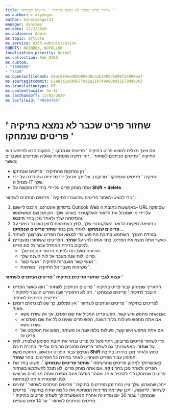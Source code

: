 ```yaml
---
title: שחזור פריט שכבר לא נמצא בתיקיה ' פריטים שנמחקו '
ms.author: v-aiyengar
author: AshaIyengar21
manager: dansimp
ms.date: 12/2/2020
ms.audience: Admin
ms.topic: article
ms.service: o365-administration
ROBOTS: NOINDEX, NOFOLLOW
localization_priority: Normal
ms.collection: Adm_O365
ms.custom:
- "1800008"
- "7320"
ms.openlocfilehash: b6ac084ead88b090d6caab1405d5d96f24890ea7
ms.sourcegitcommit: 62a83a1c6bd9779a1a11b749490bd11670d4b063
ms.translationtype: MT
ms.contentlocale: he-IL
ms.lasthandoff: 12/02/2020
ms.locfileid: "49564785"
---
```

# <a name="recover-an-item-thats-no-longer-in-your-deleted-items-folder"></a>שחזור פריט שכבר לא נמצא בתיקיה ' פריטים שנמחקו '

אם אינך מצליח למצוא פריט בתיקיה ' פריטים שנמחקו ', המקום הבא לחיפוש הוא התיקיה ' פריטים הניתנים לשחזור '. זוהי תיקיה מוסתרת שאליה הפריטים מועברים כאשר:
- הן נמחקות מהתיקיה ' פריטים שנמחקו '.
- התיקיה ' פריטים שנמחקו ' מרוקנת, על-ידך או על-ידי מדיניות שהוגדרה על-ידי מנהל ה-IT שלך.
- אתה מוחק פריט על-ידי בחירתו והקשה על **Shift + delete**.

כדי להציג ולשחזר פריטים שהועברו לתיקיה ' פריטים הניתנים לשחזור ':
1. בדפדפן אינטרנט, היכנס ליישום Outlook Web באמצעות כתובת ה- URL שסופקה על-ידי מי שמנהל את הדואר האלקטרוני בארגון שלך. הזן את שם המשתמש והסיסמה שלך ולאחר מכן בחר **היכנס**.
1. ברשימת תיקיות הדואר האלקטרוני שלך, לחץ באמצעות לחצן העכבר הימני על **פריטים שנמחקו** ולאחר מכן בחר **שחזר פריטים שנמחקו**....
1. במידת הצורך, השתמש בתיבת החיפוש כדי למצוא את הפריט שברצונך לשחזר.
1. כאשר אתה מוצא את הפריט, בחר אותו ולחץ על **שחזר**.
   הפריטים ששוחזרו מועברים למיקום ברירת המחדל עבור כל סוג פריט.
    - הודעות מועברות לתיבת הדואר הנכנס שלך.
    - פריטי לוח שנה מעבר אל לוח השנה שלך.
    - אנשי קשר מועברות לתיקיה ' אנשי קשר '.
    - משימות מעבר אל התיקיה ' משימות '.

**עצות לגבי שחזור פריטים בתיקיה ' פריטים הניתנים לשחזור '**

- התאריך שנמחק עבור פריט בתיקיה ' פריטים הניתנים לשחזור ' הוא כאשר הפריט הועבר לתיקיה ' פריטים שנמחקו '. זהו לא התאריך שבו הפריט הועבר לתיקיה ' פריטים הניתנים לשחזור '.
- לפריטים בתיקיה ' פריטים הניתנים לשחזור ' אין סמלים, כך שכולם נראים דומים מאוד.
    - אם אתה מחפש איש קשר, חפש פריט המכיל את שם האדם, אך אין שורת נושא.
    - אם אתה מחפש פעילות בלוח השנה, חפש פריט שאינו כולל את שם האדם או שורת נושא.
    - אם אתה מחפש איש קשר, פעילות בלוח שנה או משימה, חפש את הטקסט של פריט זה.
- כדי לשחזר פריטים מרובים, רחף מעל כל פריט ובחר את תיבת הסימון שלצידו, לחץ על **שחזר**. באפשרותך גם לשחזר פריטים סמוכים מרובים על-ידי בחירת תיבת הסימון עבור הפריט הראשון, החזקת מקש **Shift** לחוץ ולאחר מכן בחירה בתיבת הסימון עבור הפריט האחרון. לאחר בחירת כל הפריטים, בחר **שחזר**.
- באפשרותך למחוק פריטים מהרשימה ' **שחזור פריטים שנמחקו** '. פשוט בחר את הפריט ולאחר מכן בחר **ניקוי**. אם אתה מוחק פריט, לא תוכל להשתמש בשחזור פריטים שנמחקו כדי להחזיר אותו. מטהר הודעה אינה מסירה אותה מגיבויים שבוצעו לפני שהסרת אותה לצמיתות.
- ייתכן שהארגון שלך ציין כמה זמן הפריטים בתיקיה ' פריטים הניתנים לשחזור ' זמינים לשחזור. לדוגמה, ייתכן שקיימת מדיניות המוחקת את כל מה שהיה בתיקיה ' פריטים שנמחקו ' עבור 30 יום ומדיניות אחרת המאפשרת לך לשחזר פריטים בתיקיה ' פריטים הניתנים לשחזור ' עד 14 ימים נוספים.
